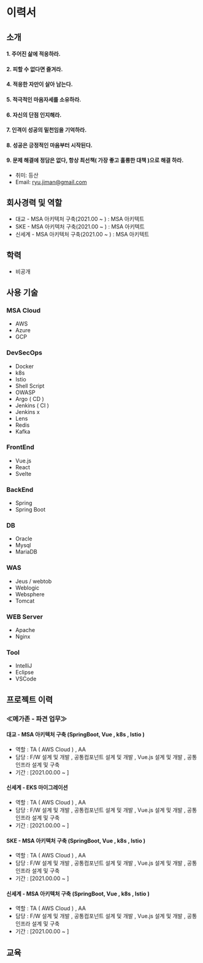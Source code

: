 
# 이력서
## 소개

#### 1. 주어진 삶에 적응하라.
#### 2. 피할 수 없다면 즐겨라.
#### 4. 적응한 자만이 살아 남는다.
#### 5. 적극적인 마음자세를 소유하라.
#### 6. 자신의 단점 인지해라.
#### 7. 인격이 성공의 밑천임을 기억하라.
#### 8. 성공은 긍정적인 마음부터 시작된다. 
#### 9. 문제 해결에 정담은 없다, 항상 최선책( 가장 좋고 훌륭한 대책 )으로 해결 하라.  

- 취미: 등산 
- Email: ryu.jiman@gmail.com

## 회사경력 및 역할

- 대교 - MSA 아키텍처 구축(2021.00 ~ ) : MSA 아키텍트 
- SKE - MSA 아키텍처 구축(2021.00 ~ ) : MSA 아키텍트 
- 신세계 - MSA 아키텍처 구축(2021.00 ~ ) : MSA 아키텍트 

## 학력
- 비공개 

## 사용 기술

### MSA Cloud  
- AWS 
- Azure
- GCP 

### DevSecOps
- Docker
- k8s 
- Istio
- Shell Script
- OWASP 
- Argo ( CD )
- Jenkins ( CI ) 
- Jenkins x
- Lens
- Redis 
- Kafka 

### FrontEnd
- Vue.js
- React
- Svelte

### BackEnd
- Spring
- Spring Boot

### DB
- Oracle
- Mysql
- MariaDB

### WAS
- Jeus / webtob 
- Weblogic 
- Websphere
- Tomcat 

### WEB Server
- Apache 
- Nginx 

### Tool
- IntelliJ
- Eclipse
- VSCode

## 프로젝트 이력
### ≪메가존 - 파견 업무≫

#### 대교 - MSA 아키텍처 구축 (SpringBoot, Vue , k8s , Istio )
- 역할 : TA ( AWS Cloud ) , AA
- 담당 : F/W 설계 및 개발 , 공통컴포넌트 설계 및 개발 , Vue.js 설계 및 개발 , 공통 인프라 설계 및 구축 
- 기간 : [2021.00.00 ~ ]

#### 신세계 - EKS 마이그레이션 
- 역할 : TA ( AWS Cloud ) , AA
- 담당 : F/W 설계 및 개발 , 공통컴포넌트 설계 및 개발 , Vue.js 설계 및 개발 , 공통 인프라 설계 및 구축 
- 기간 : [2021.00.00 ~ ]

#### SKE - MSA 아키텍처 구축 (SpringBoot, Vue , k8s , Istio )
- 역할 : TA ( AWS Cloud ) , AA
- 담당 : F/W 설계 및 개발 , 공통컴포넌트 설계 및 개발 , Vue.js 설계 및 개발 , 공통 인프라 설계 및 구축 
- 기간 : [2021.00.00 ~ ]

#### 신세계 - MSA 아키텍처 구축 (SpringBoot, Vue , k8s , Istio )
- 역할 : TA ( AWS Cloud ) , AA
- 담당 : F/W 설계 및 개발 , 공통컴포넌트 설계 및 개발 , Vue.js 설계 및 개발 , 공통 인프라 설계 및 구축 
- 기간 : [2021.00.00 ~ ]


## 교육
